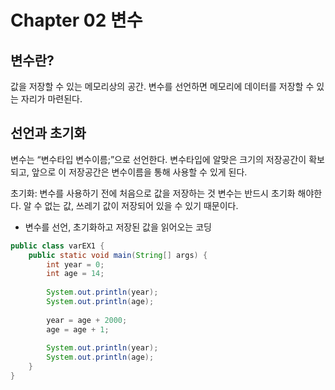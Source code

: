 Chapter 02 변수
===============
변수란?
--------
값을 저장할 수 있는 메모리상의 공간. 
변수를 선언하면 메모리에 데이터를 저장할 수 있는 자리가 마련된다.

선언과 초기화
-------------
변수는 “변수타입 변수이름;”으로 선언한다.
변수타입에 알맞은 크기의 저장공간이 확보되고, 앞으로 이 저장공간은 변수이름을 통해 사용할 수 있게 된다.

초기화: 변수를 사용하기 전에 처음으로 값을 저장하는 것
변수는 반드시 초기화 해야한다. 알 수 없는 값, 쓰레기 값이 저장되어 있을 수 있기 때문이다. 

* 변수를 선언, 초기화하고 저장된 값을 읽어오는 코딩
```java
public class varEX1 {
	public static void main(String[] args) {
		int year = 0;
		int age = 14;
		
		System.out.println(year);
		System.out.println(age);
		
		year = age + 2000;
		age = age + 1;
		
		System.out.println(year);
		System.out.println(age);
	}
}
```
